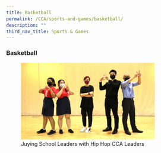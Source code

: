 ```yaml
---
title: Basketball
permalink: /CCA/sports-and-games/basketball/
description: ""
third_nav_title: Sports & Games
---
```

### **Basketball**

<figure>
<img src="/images/hiphop%201.jpg" 
     style="width:85%">
<figcaption>  Juying School Leaders with Hip Hop CCA Leaders
 </figcaption>
</figure>


